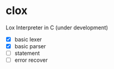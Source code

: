 # clox

Lox Interpreter in C (under development)

- [x] basic lexer
- [x] basic parser
- [ ] statement
- [ ] error recover
